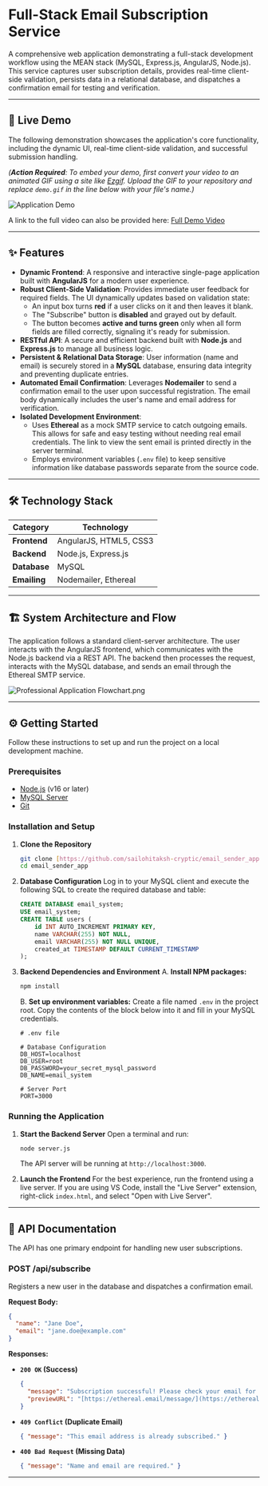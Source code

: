 # Full-Stack Email Subscription Service

A comprehensive web application demonstrating a full-stack development workflow using the MEAN stack (MySQL, Express.js, AngularJS, Node.js). This service captures user subscription details, provides real-time client-side validation, persists data in a relational database, and dispatches a confirmation email for testing and verification.

---

## 🚀 Live Demo

The following demonstration showcases the application's core functionality, including the dynamic UI, real-time client-side validation, and successful submission handling.

*(**Action Required**: To embed your demo, first convert your video to an animated GIF using a site like [Ezgif](https://ezgif.com/video-to-gif). Upload the GIF to your repository and replace `demo.gif` in the line below with your file's name.)*

![Application Demo](demo.gif)

A link to the full video can also be provided here: [Full Demo Video](./demo_video.mp4)

---

## ✨ Features

-   **Dynamic Frontend**: A responsive and interactive single-page application built with **AngularJS** for a modern user experience.
-   **Robust Client-Side Validation**: Provides immediate user feedback for required fields. The UI dynamically updates based on validation state:
    -   An input box turns **red** if a user clicks on it and then leaves it blank.
    -   The "Subscribe" button is **disabled** and grayed out by default.
    -   The button becomes **active and turns green** only when all form fields are filled correctly, signaling it's ready for submission.
-   **RESTful API**: A secure and efficient backend built with **Node.js** and **Express.js** to manage all business logic.
-   **Persistent & Relational Data Storage**: User information (name and email) is securely stored in a **MySQL** database, ensuring data integrity and preventing duplicate entries.
-   **Automated Email Confirmation**: Leverages **Nodemailer** to send a confirmation email to the user upon successful registration. The email body dynamically includes the user's name and email address for verification.
-   **Isolated Development Environment**:
    -   Uses **Ethereal** as a mock SMTP service to catch outgoing emails. This allows for safe and easy testing without needing real email credentials. The link to view the sent email is printed directly in the server terminal.
    -   Employs environment variables (`.env` file) to keep sensitive information like database passwords separate from the source code.

---

## 🛠️ Technology Stack

| Category      | Technology                                    |
|---------------|-----------------------------------------------|
| **Frontend** | AngularJS, HTML5, CSS3                        |
| **Backend** | Node.js, Express.js                           |
| **Database** | MySQL                                         |
| **Emailing** | Nodemailer, Ethereal                          |

---

## 🏗️ System Architecture and Flow

The application follows a standard client-server architecture. The user interacts with the AngularJS frontend, which communicates with the Node.js backend via a REST API. The backend then processes the request, interacts with the MySQL database, and sends an email through the Ethereal SMTP service.


![Professional Application Flowchart.png](https://github.com/sailohitaksh-cryptic/email_sender_app/blob/main/Professional%20Application%20Flowchart.png)

---

## ⚙️ Getting Started

Follow these instructions to set up and run the project on a local development machine.

### Prerequisites

-   [Node.js](https://nodejs.org/) (v16 or later)
-   [MySQL Server](https://dev.mysql.com/downloads/mysql/)
-   [Git](https://git-scm.com/)

### Installation and Setup

1.  **Clone the Repository**
    ```bash
    git clone [https://github.com/sailohitaksh-cryptic/email_sender_app.git](https://github.com/sailohitaksh-cryptic/email_sender_app.git)
    cd email_sender_app
    ```

2.  **Database Configuration**
    Log in to your MySQL client and execute the following SQL to create the required database and table:
    ```sql
    CREATE DATABASE email_system;
    USE email_system;
    CREATE TABLE users (
        id INT AUTO_INCREMENT PRIMARY KEY,
        name VARCHAR(255) NOT NULL,
        email VARCHAR(255) NOT NULL UNIQUE,
        created_at TIMESTAMP DEFAULT CURRENT_TIMESTAMP
    );
    ```

3.  **Backend Dependencies and Environment**
    A. **Install NPM packages:**
    ```bash
    npm install
    ```
    B. **Set up environment variables:**
    Create a file named `.env` in the project root. Copy the contents of the block below into it and fill in your MySQL credentials.
    ```
    # .env file

    # Database Configuration
    DB_HOST=localhost
    DB_USER=root
    DB_PASSWORD=your_secret_mysql_password
    DB_NAME=email_system

    # Server Port
    PORT=3000
    ```

### Running the Application

1.  **Start the Backend Server**
    Open a terminal and run:
    ```bash
    node server.js
    ```
    The API server will be running at `http://localhost:3000`.

2.  **Launch the Frontend**
    For the best experience, run the frontend using a live server. If you are using VS Code, install the "Live Server" extension, right-click `index.html`, and select "Open with Live Server".

---

## 📖 API Documentation

The API has one primary endpoint for handling new user subscriptions.

### POST /api/subscribe

Registers a new user in the database and dispatches a confirmation email.

**Request Body:**
```json
{
  "name": "Jane Doe",
  "email": "jane.doe@example.com"
}
```

**Responses:**

-   **`200 OK` (Success)**
    ```json
    {
      "message": "Subscription successful! Please check your email for confirmation.",
      "previewURL": "[https://ethereal.email/message/](https://ethereal.email/message/)..."
    }
    ```
-   **`409 Conflict` (Duplicate Email)**
    ```json
    { "message": "This email address is already subscribed." }
    ```
-   **`400 Bad Request` (Missing Data)**
    ```json
    { "message": "Name and email are required." }
    ```

---
